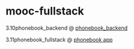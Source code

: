 # mooc-fullstack

3.10phonebook_backend @ [phonebook_backend](https://autumn-meadow-3751.fly.dev/api/persons)

3.11phonebook_fullstack @ [phonebook app](https://autumn-meadow-3751.fly.dev/)
